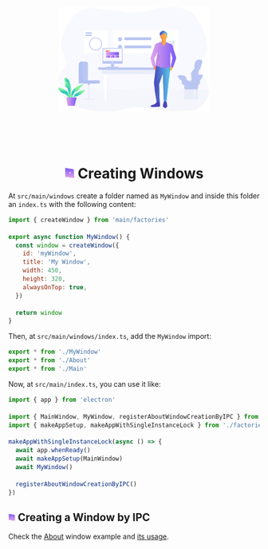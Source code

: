 <p align="center">
  <img src="./images/creating-windows.svg" alt="" width="60%" />
</p>

<br />
<br />
<br />

<h1 align="center"><img src="./images/bullet.svg" width="20" /> Creating Windows</h1>

At `src/main/windows` create a folder named as `MyWindow` and inside this folder an `index.ts` with the following content:

```js
import { createWindow } from 'main/factories'

export async function MyWindow() {
  const window = createWindow({
    id: 'myWindow',
    title: 'My Window',
    width: 450,
    height: 320,
    alwaysOnTop: true,
  })

  return window
}
```

Then, at `src/main/windows/index.ts`, add the `MyWindow` import:

```js
export * from './MyWindow'
export * from './About'
export * from './Main'
```

Now, at `src/main/index.ts`, you can use it like:

```js
import { app } from 'electron'

import { MainWindow, MyWindow, registerAboutWindowCreationByIPC } from './windows'
import { makeAppSetup, makeAppWithSingleInstanceLock } from './factories'

makeAppWithSingleInstanceLock(async () => {
  await app.whenReady()
  await makeAppSetup(MainWindow)
  await MyWindow()

  registerAboutWindowCreationByIPC()
})
```

## <img src="./images/bullet.svg" width="14" /> Creating a Window by IPC

Check the [About](https://github.com/daltonmenezes/electron-app/tree/main/src/main/windows/About) window example and [its usage](https://github.com/daltonmenezes/electron-app/blob/main/src/main/index.ts#L10).
